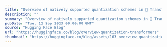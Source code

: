 ```yaml
---
title: "Overview of natively supported quantization schemes in 🤗 Transformers"
description: ""
summary: "Overview of natively supported quantization schemes in 🤗 Transformers We aim to give a clear overvie..."
pubDate: "Tue, 12 Sep 2023 00:00:00 GMT"
source: "Hugging Face Blog"
url: "https://huggingface.co/blog/overview-quantization-transformers"
thumbnail: "https://huggingface.co/blog/assets/163_overview_quantization_transformers/thumbnail.jpg"
---
```


